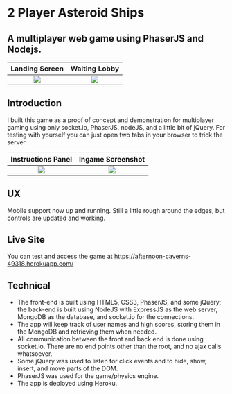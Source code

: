 # 2 Player Asteroid Ships
## A multiplayer web game using PhaserJS and Nodejs.

Landing Screen        			     |  Waiting Lobby
:-----------------------------------:|:-----------------------------------:
![](http://i.imgur.com/qCQuxg6.jpg)  |  ![](http://i.imgur.com/SGpKPsN.jpg)

## Introduction
I built this game as a proof of concept and demonstration for multiplayer gaming
using only socket.io, PhaserJS, nodeJS, and a little bit of jQuery. For testing with yourself you can just open two tabs
in your browser to trick the server. 

Instructions Panel        			 |  Ingame Screenshot
:-----------------------------------:|:-----------------------------------:
![](http://i.imgur.com/5GxGiAa.jpg)  |  ![](http://i.imgur.com/1C28h7p.jpg)

## UX
Mobile support now up and running. Still a little rough around the edges, but controls are updated and working.

## Live Site
You can test and access the game at https://afternoon-caverns-49318.herokuapp.com/

## Technical
* The front-end is built using HTML5, CSS3, PhaserJS, and some jQuery; the back-end is built using NodeJS with ExpressJS as the web server, MongoDB as the database, and socket.io for the connections. 
* The app will keep track of user names and high scores, storing them in the MongoDB and retrieving them when needed. 
* All communication between the front and back end is done using socket.io. There are no end points other than the root, 
and no ajax calls whatsoever.
* Some jQuery was used to listen for click events and to hide, show, insert, and move parts of the DOM. 
* PhaserJS was used for the game/physics engine. 
* The app is deployed using Heroku.